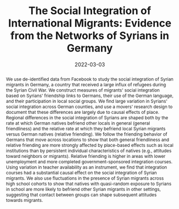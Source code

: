 ---
title: "The Social Integration of International Migrants: Evidence from the Networks of Syrians in Germany"
collection: wps
link: "https://drew-johnston.com/files/Integration_of_Syrian_Migrants_in_Germany.pdf"
coauthors: Michael Bailey, Martin Koenen, Theresa Kuchler, Dominic Russel, and Johannes Stroebel
date: 2022-03-03
outcome_prefix: Awarded Best Poster at IC2S2 2022
outcome: ' '
abstract: "We use de-identified data from Facebook to study the social integration of Syrian migrants in Germany, a country that received a large influx of refugees during the Syrian Civil War. We construct measures of migrants' social integration based on Syrians' friendship links to Germans, their use of the German language, and their participation in local social groups. We find large variation in Syrians' social integration across German counties, and use a movers' research design to document that these differences are largely due to causal effects of place. Regional differences in the social integration of Syrians are shaped both by the rate at which German natives befriend other locals in general (general friendliness) and the relative rate at which they befriend local Syrian migrants versus German natives (relative friending). We follow the friending behavior of Germans that move across locations to show that both general friendliness and relative friending are more strongly affected by place-based effects such as local institutions than by persistent individual characteristics of natives (e.g., attitudes toward neighbors or migrants). Relative friending is higher in areas with lower unemployment and more completed government-sponsored integration courses. Using variation in teacher availability as an instrument, we find that integration courses had a substantial causal effect on the social integration of Syrian migrants. We also use fluctuations in the presence of Syrian migrants across high school cohorts to show that natives with quasi-random exposure to Syrians in school are more likely to befriend other Syrian migrants in other settings, suggesting that contact between groups can shape subsequent attitudes towards migrants."
press: 
data: <a href="https://drew-johnston.com/files/syrian_integration/english_summary.pdf">Research Summary</a> | <a href="https://drew-johnston.com/files/syrian_integration/german_summary.pdf">Research Summary (German version)</a> | <a href="https://drew-johnston.com/files/syrian_integration/slides.pdf">Slides</a>
---